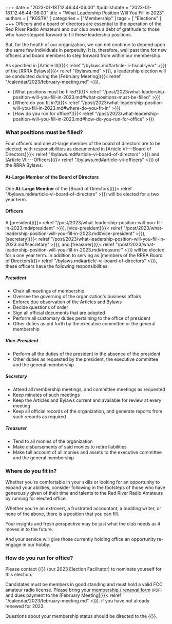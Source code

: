 +++
date = "2023-01-18T12:46:44-06:00"
#publishdate = "2023-01-18T12:46:44-06:00"
title = "What Leadership Position Will You Fill in 2023"
authors = [ "K0STK" ]
categories = ["Membership" ]
tags = [ "Elections" ]
+++
Officers and a board of directors are essential to the operation of
the Red River Radio Amateurs and our club owes a debt of gratitude to
those who have stepped forward to fill these leadership positions.

But, for the health of our organization, we can not continue to depend upon the
same few individuals in perpetuity. It is, therefore, well past time for new
officers and board members to step forward from within our membership.

As specified in 
[Article III]({{< relref "/bylaws.md#article-iii-fiscal-year" >}}) of the
[RRRA Bylaws]({{< relref "/bylaws.md" >}}),
a leadership election will be conducted during the
[February Meeting]({{< relref "/calendar/2023/february-meeting.md" >}}).

* [What positions must be filled?]({{< relref "/post/2023/what-leadership-position-will-you-fill-in-2023.md#what-positions-must-be-filled" >}})
* [Where do you fit in?]({{< relref "/post/2023/what-leadership-position-will-you-fill-in-2023.md#where-do-you-fit-in" >}})
* [How do you run for office?]({{< relref "/post/2023/what-leadership-position-will-you-fill-in-2023.md#how-do-you-run-for-office" >}})

<!--more-->

### What positions must be filled?

Four officers and one at-large member of the board of directors are to be
elected; with responsibilities as documented in
[Article VI---Board of Directors]({{< relref "/bylaws.md#article-vi-board-of-directors" >}}) and
[Article VII---Officers]({{< relref "/bylaws.md#article-vii-officers" >}})
of the RRRA Bylaws.

#### At-Large Member of the Board of Directors

One **At-Large Member** of the
[Board of Directors]({{< relref "/bylaws.md#article-vi-board-of-directors" >}})
will be elected for a two year term.

#### Officers

A [president]({{< relref "/post/2023/what-leadership-position-will-you-fill-in-2023.md#president" >}}),
[vice-president]({{< relref "/post/2023/what-leadership-position-will-you-fill-in-2023.md#vice-president" >}}),
[secretary]({{< relref "/post/2023/what-leadership-position-will-you-fill-in-2023.md#secretary" >}}), and
[treasurer]({{< relref "/post/2023/what-leadership-position-will-you-fill-in-2023.md#treasurer" >}})
will be elected for a one year term. In addition to serving as
[members of the RRRA Board of Directors]({{< relref "/bylaws.md#article-vi-board-of-directors" >}}),
these officers have the following responsibilities:

##### President

* Chair all meetings of membership
* Oversee the governing of the organization's business affairs
* Enforce due observation of the Articles and Bylaws
* Decide questions of order
* Sign all official documents that are adopted
* Perform all customary duties pertaining to the office of president
* Other duties as put forth by the executive committee or the general membership

##### Vice-President

* Perform all the duties of the president in the absence of the president
* Other duties as requested by the president, the executive committee and the general membership

##### Secretary

* Attend all membership meetings, and committee meetings as requested
* Keep minutes of such meetings
* Keep the Articles and Bylaws current and available for review at every meeting
* Keep all official records of the organization, and generate reports from such records as required

##### Treasurer

* Tend to all monies of the organization
* Make disbursements of said monies to retire liabilities
* Make full account of all monies and assets to the executive committee and the general membership

### Where do you fit in?

Whether you're comfortable in your skills or looking for an opportunity
to expand your abilities, consider following in the footsteps of those
who have generously given of their time and talents to
the Red River Radio Amateurs by running for elected office.

Whether you're an extrovert, a frustrated accountant, a budding
writer, or none of the above, there is a position that you can fill.

Your insights and fresh perspective may be just what the club needs as
it moves in to the future.

And your service will give those currently holding office an opportunity 
re-engage in our hobby.

### How do you run for office?

Please contact {{<mailto id="K0STK" option="name" subject="2023 election candiate" >}}
(our 2023 Election Facilitator) to nominate yourself for this election.

Candidates must be members in good standing and must hold a valid FCC
amateur radio license. Please bring your
[membership / renewal form](/s/3iOnHKqxHlaDxxv)
<span style="font-size:smaller">(PDF)</span>
and dues payment to the
[February Meeting]({{< relref "/calendar/2023/february-meeting.md" >}}).
if you have not already renewed for 2023.

Questions about your membership status should be directed to
the {{<mailto id="treasurer" subject="What is my RRRA membership status?" >}}.

